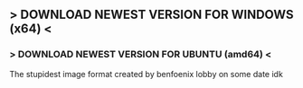 ## > DOWNLOAD NEWEST VERSION FOR WINDOWS (x64) <
### > DOWNLOAD NEWEST VERSION FOR UBUNTU (amd64) <



The stupidest image format created by benfoenix lobby on some date idk
